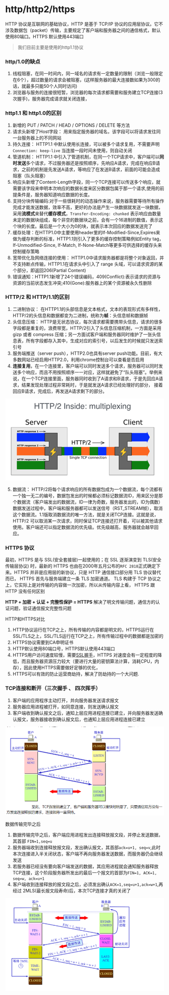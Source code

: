 # http/http2/https
HTTP 协议是互联网的基础协议，HTTP 是基于 TCP/IP 协议的应用层协议。它不涉及数据包（packet）传输，主要规定了客户端和服务器之间的通信格式，默认使用80端口。HTTPS 默认使用443端口

>  我们目前主要是使用的http1.1协议

### http/1.0的缺点
1. 线程阻塞，在同一时间内，同一域名的请求有一定数量的限制（浏览一般限定在6个），超过数量的请求会被阻塞，(这样服务器的最大连接数如果为300的话，就最多只能50个人同时访问)
2. 浏览器与服务的连接很短暂，浏览器的每次请求都需要和服务建立TCP连接(3次握手)，服务器完成请求就关闭连接，

### http1.1 和 http1.0的区别
1. 新增的 PUT / PATCH / HEAD / OPTIONS / DELETE 等方法
2. 请求头新增了Host字段： 用来指定服务器的域名，该字段可以将请求发往同一台服务器上的不同网站
3. 持久连接： HTTP1.1 中默认使用长连接，可以被多个请求复用，不需要声明`Connection: keep-live` 当连接一段时间未使用，则自动关闭
4. 管道机制： HTTP1.1 中引入了管道机制，在同一个TCP请求中，客户端可以**同时发送**多个请求，不过服务器还是按照顺序，先响应A请求，完成在响应B请求，之前的机制是先发送A请求，等响应了在发送B请求，前面的可能会造成阻塞（队头阻塞）
5. 响应头新增了Content-Length字段，同一个TCP连接可以传送多个响应，就需要该字段来申明本次响应的数据长度来区分数据包属于那一个请求,使用的前提条件是，服务器知道响应数据的长度。
6. 支持分块传输编码:对于一些很耗时的动态操作来说，服务器需要等待所有操作完成才能发送数据，效率不高，更好的办法是产生一块数据就发送一块数据，采用**流模式**来替代**缓存模式**，`Transfer-Encoding: chunked` 表示响应由数量未定的数据块组成，每个非空的数据块之前，会有一个16进制的数值，表示这个块的长度。最后是一个大小为0的块，就表示本次回应的数据发送完了
7. 缓存处理：在HTTP1.0中主要使用header里的If-Modified-Since,Expires来做为缓存判断的标准，HTTP1.1则引入了更多的缓存控制策略例如Entity tag，If-Unmodified-Since, If-Match, If-None-Match等更多可供选择的缓存头来控制缓存策略
8. 宽带优化及网络连接的使用： HTTP1.0中请求服务器都是将整个对象返回，并不支持断点传输，HTTP1.1在请求头中引入了 range 头域，可以请求资源的某个部分，即返回206(Partial Content)
9. 错误通知：HTTP1.1新增了24个错误编码，409(Conflict):表示请求的资源与资源的当前状态发生冲突;410(Gone):服务器上的某个资源被永久性删除


### HTTP/2 和 HTTP/1.1的区别
1. 二进制协议： 在HTTP1.1的头部信息是文本格式，文本的表现形式有多样性，HTTP/2的头信息和数据都变为二进制，统称为**帧**：头信息帧和数据帧
2. 头信息压缩： HTTP是无状态协议，每次请求都需要携带头信息，请求的很多字段都是重复的，浪费带宽，HTTP/2引入了头信息压缩机制，一方面是采用 gizp 或者 compress 压缩；另一方面试客户端和服务器同时维护了一张头信息表，所有字段都存入其中，生成对应的索引号，以后发生的时候就只发送索引号
3. 服务端推送（server push），HTTP2.0也具有server push功能。目前，有大多数网站已经启用HTTP2.0，利用chrome控制台可以查看是否启用
4. **连接复用**，在一个连接里，客户端可以同时发送多个请求，服务器可以同时发送多个响应，而且不用按照顺序一一对应，这样就避免了“队头阻塞”。举例来说，在一个TCP连接里面，服务器同时收到了A请求和B请求，于是先回应A请求，结果发现处理过程非常耗时，于是就发送A请求已经处理好的部分， 接着回应B请求，完成后，再发送A请求剩下的部分。

<img src="imgs/duolufuyong.png" alt="多路复用" style="zoom:67%;" />

5. 数据流： HTTP/2将每个请求响应的所有数据包成为一个数据流，每个流都有一个独一无二的编号，数据包发出的时候都必须标记数据流ID，用来区分是那个数据流（客户端发出的数据流，ID一律为奇数，服务器发出的，ID为偶数） 数据发送过程中，客户端和服务器都可以发送信号（RST_STREAM帧），取消这个数据流。1.1版取消数据流的唯一方法，就是关闭TCP连接。这就是说，HTTP/2 可以取消某一次请求，同时保证TCP连接还打开着，可以被其他请求使用。客户端还可以指定数据流的优先级。优先级越高，服务器就会越早回应。

### HTTPS 协议
最初，HTTPS 是与 SSL(安全套接层)一起使用的；在 SSL 逐渐演变到 TLS(安全传输层协议) 时，最新的 HTTPS 也由在2000年五月公布的`RFC 2818`正式确定下来。HTTPS 并非是应用层的新协议，只是 HTTP 通信接口部分用 TLS 协议替代而已， HTTPS 首先与服务端建立一条 TLS 加密通道。 TLS 构建于 TCP 协议之上，它实际上是对传输的内容做一次加密，所以从传输内容上看， HTTPS 跟 HTTP 没有任何区别

**HTTP + 加密 + 认证 +  完整性保护 = HTTPS**  解决了明文传输问题，通信方的认证问题，验证通信报文完整性问题

HTTP和HTTPS对比
1. HTTP协议运行在TCP之上，所有传输的内容都是明文的，HTTPS运行在SSL/TLS之上，SSL/TLS运行在TCP之上，所有传输过程中的数据都是加密的
2. HTTPS协议需要到CA申明证书
3. HTTP默认使用80端口号，HTTPS默认使用443端口
4. HTTPS用户访问速度较慢，需要[SSL握手](http://www.ruanyifeng.com/blog/2014/02/ssl_tls.html)，HTTPS 对速度会有一定程度的降低，而且服务器资源压力较大（要进行大量的密钥算法计算，消耗CPU，内存），因此使用HTTPS需要做好足够的优化，
5. HTTPS可以有效的防止运营商劫持，解决了防劫持的一个大问题.

### TCP连接和断开（三次握手 、 四次挥手）
1. 客户端的应用程序主动打开，并向服务器发送请求报文
2. 服务器应用进程被打开，如同意连接，则发送确认报文
3. 客户端收到确认报文之后，通知上层应用进程连接已建立，并向服务器发送确认报文，服务器接收到确认报文后，也通知上层应用进程连接已建立
<img src="imgs/tcp-connect.png" alt="tcp-connect" style="zoom:80%;" />

数据传输完毕之后
1. 数据传输完毕之后，客户端应用进程发出连接释放报文段，并停止发送数据，其首部 `FIN=1,seq=u`
2. 服务器端收到连接释放报文段，发出确认报文，其首部`ack=u+1, seq=v`,此时本次连接进入半关闭状态，客户端不再向服务器发送数据，而服务器仍会继续发送
3. 若服务器已经没有要向客户端发送的数据，其应用进程就会通知服务器释放TCP连接，这个阶段服务器所发出的最后一个报文的首部为`FIN=1, ACK=1, seq=w, ack=u+1`
4. 客户端收到连接释放的报文段之后，必须发出确认`ACK=1,seq=u+1,ack=w+1`,再经过 2MLS(最长报文段寿命)后，本次TCP连接才真的关闭了

<img src="imgs/tcp-close.png" alt="tcp-close" style="zoom:90%;" />
